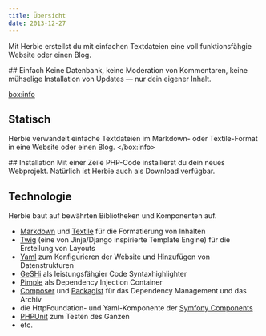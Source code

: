 ```yaml
---
title: Übersicht
date: 2013-12-27
---
```


Mit Herbie erstellst du mit einfachen Textdateien eine voll funktionsfähgie
Website oder einen Blog.

<box>
## Einfach
Keine Datenbank, keine Moderation von Kommentaren, keine mühselige Installation
von Updates — nur dein eigener Inhalt.
</box>

<box:info>
## Statisch
Herbie verwandelt einfache Textdateien im Markdown- oder Textile-Format in eine
Website oder einen Blog.
</box:info>

<box>
## Installation
Mit einer Zeile PHP-Code installierst du dein neues Webprojekt. Natürlich ist
Herbie auch als Download verfügbar.
</box>

## Technologie

Herbie baut auf bewährten Bibliotheken und Komponenten auf.

- [Markdown][1] und [Textile][2] für die Formatierung von Inhalten
- [Twig][3] (eine von Jinja/Django inspirierte Template Engine) für die
  Erstellung von Layouts
- [Yaml][4] zum Konfigurieren der Website und Hinzufügen von Datenstrukturen
- [GeSHi][5] als leistungsfähgier Code Syntaxhighlighter
- [Pimple][6] als Dependency Injection Container
- [Composer][7] und [Packagist][8] für das Dependency Management und das Archiv
- die HttpFoundation- und Yaml-Komponente der [Symfony Components][9]
- [PHPUnit][10] zum Testen des Ganzen
- etc.

[1]: http://daringfireball.net/projects/markdown/
[2]: http://txstyle.org/article/36/php-textile
[3]: http://twig.sensiolabs.org
[4]: http://www.yaml.org
[5]: http://qbnz.com/highlighter/
[6]: http://pimple.sensiolabs.org
[7]: http://getcomposer.org
[8]: https://packagist.org
[9]: http://symfony.com/doc/current/components/
[10]: http://phpunit.de